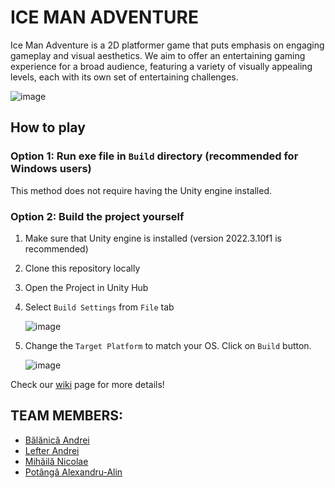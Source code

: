 # ICE MAN ADVENTURE
Ice Man Adventure is a 2D platformer game that puts emphasis on engaging gameplay and visual aesthetics. 
We aim to offer an entertaining gaming experience for a broad audience, featuring a variety of visually appealing levels, 
each with its own set of entertaining challenges.

![image](https://github.com/inginerie-software-2023-2024/proiect-inginerie-software-software-sorcerers/assets/92049917/8fbd1084-0a3c-46d9-a224-395676dc69cc)

## How to play
### Option 1: Run exe file in `Build` directory (recommended for Windows users)

This method does not require having the Unity engine installed.

### Option 2: Build the project yourself
1. Make sure that Unity engine is installed (version 2022.3.10f1 is recommended)
2. Clone this repository locally
3. Open the Project in Unity Hub
4. Select `Build Settings` from `File` tab

   ![image](https://github.com/inginerie-software-2023-2024/proiect-inginerie-software-software-sorcerers/assets/92049917/93d7d49c-c95b-49f7-969a-22bb1006068d)  
5. Change the `Target Platform` to match your OS. Click on `Build` button.
   
   ![image](https://github.com/inginerie-software-2023-2024/proiect-inginerie-software-software-sorcerers/assets/92049917/d8fbf1e0-d77e-4204-891c-89362d550f53)

Check our [wiki](https://github.com/inginerie-software-2023-2024/proiect-inginerie-software-software-sorcerers/wiki) page for more details!

## TEAM MEMBERS:
- [Bălănică Andrei](https://github.com/Balanica)
- [Lefter Andrei](https://github.com/andlft)
- [Mihăilă Nicolae](https://github.com/MihailaNicolae)
- [Potângă Alexandru-Alin](https://github.com/Destro25)
